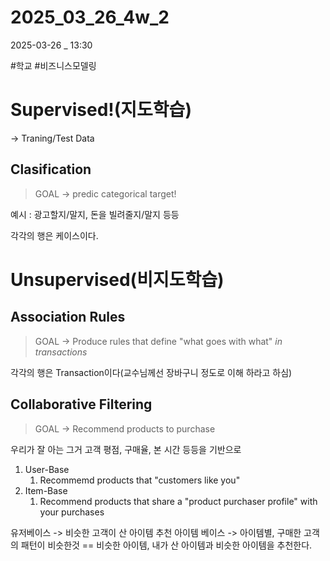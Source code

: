 
# 2025_03_26_4w_2

2025-03-26 _ 13:30

#학교 #비즈니스모델링 

# Supervised!(지도학습)
-> Traning/Test Data
## Clasification

> GOAL -> predic categorical target!

예시 : 
광고할지/말지, 돈을 빌려줄지/말지 등등

각각의 행은 케이스이다.


# Unsupervised(비지도학습)

## Association Rules

> GOAL -> Produce rules that define "what goes with what" _in transactions_

각각의 행은 Transaction이다(교수님께선 장바구니 정도로 이해 하라고 하심)

## Collaborative Filtering

> GOAL -> Recommend products to purchase

우리가 잘 아는 그거
고객 평점, 구매율, 본 시간 등등을 기반으로 

1. User-Base
	1. Recommemd products that "customers like you"
2. Item-Base
	1. Recommend products that share a "product purchaser profile" with your purchases

유저베이스 -> 비슷한 고객이 산 아이템 추천
아이템 베이스 -> 아이템별, 구매한 고객의 패턴이 비슷한것 == 비슷한 아이템, 내가 산 아이템과 비슷한 아이템을 추천한다.

